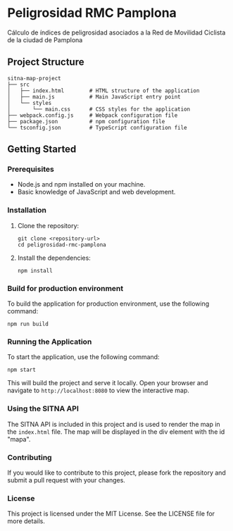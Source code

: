 # Peligrosidad RMC Pamplona

Cálculo de índices de peligrosidad asociados a la Red de Movilidad Ciclista de la ciudad de Pamplona

## Project Structure

```
sitna-map-project
├── src
│   ├── index.html        # HTML structure of the application
│   ├── main.js           # Main JavaScript entry point
│   └── styles
│       └── main.css      # CSS styles for the application
├── webpack.config.js     # Webpack configuration file
├── package.json          # npm configuration file
└── tsconfig.json         # TypeScript configuration file
```

## Getting Started

### Prerequisites

- Node.js and npm installed on your machine.
- Basic knowledge of JavaScript and web development.

### Installation

1. Clone the repository:
   ```
   git clone <repository-url>
   cd peligrosidad-rmc-pamplona
   ```

2. Install the dependencies:
   ```
   npm install
   ```

### Build for production environment
To build the application for production environment, use the following command:
```
npm run build
```

### Running the Application

To start the application, use the following command:

```
npm start
```

This will build the project and serve it locally. Open your browser and navigate to `http://localhost:8080` to view the interactive map.

### Using the SITNA API

The SITNA API is included in this project and is used to render the map in the `index.html` file. The map will be displayed in the div element with the id "mapa".

### Contributing

If you would like to contribute to this project, please fork the repository and submit a pull request with your changes.

### License

This project is licensed under the MIT License. See the LICENSE file for more details.
